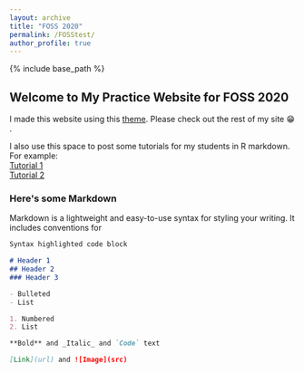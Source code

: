 ```yaml
---
layout: archive
title: "FOSS 2020"
permalink: /FOSStest/
author_profile: true
---
```


{% include base_path %}


## Welcome to My Practice Website for FOSS 2020

I made this website using this [theme](https://academicpages.github.io/). Please check out the rest of my site :grin: .

I also use this space to post some tutorials for my students in R markdown. For example:  
[Tutorial 1](https://lizsuter.github.io/files/PRJNA421986_PacificOyster_Dada2_postanalysis.html)  
[Tutorial 2](https://lizsuter.github.io/files/PRJNA421986_PacificOyster_QIIME2_postanalysis.html)


### Here's some Markdown

Markdown is a lightweight and easy-to-use syntax for styling your writing. It includes conventions for

```markdown
Syntax highlighted code block

# Header 1
## Header 2
### Header 3

- Bulleted
- List

1. Numbered
2. List

**Bold** and _Italic_ and `Code` text

[Link](url) and ![Image](src)
```

